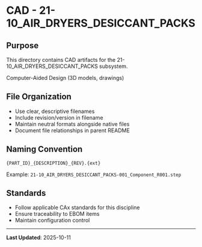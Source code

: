 # CAD - 21-10_AIR_DRYERS_DESICCANT_PACKS

## Purpose

This directory contains CAD artifacts for the 21-10_AIR_DRYERS_DESICCANT_PACKS subsystem.

Computer-Aided Design (3D models, drawings)

## File Organization

- Use clear, descriptive filenames
- Include revision/version in filename
- Maintain neutral formats alongside native files
- Document file relationships in parent README

## Naming Convention

```
{PART_ID}_{DESCRIPTION}_{REV}.{ext}
```

Example: `21-10_AIR_DRYERS_DESICCANT_PACKS-001_Component_R001.step`

## Standards

- Follow applicable CAx standards for this discipline
- Ensure traceability to EBOM items
- Maintain configuration control

---

**Last Updated**: 2025-10-11
